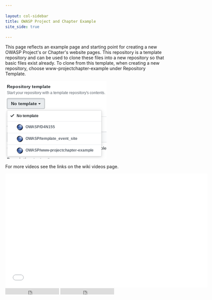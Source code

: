 ```yaml
---

layout: col-sidebar
title: OWASP Project and Chapter Example
site_side: true

---
```

<!-- rebuild 3 -->
This page reflects an example page and starting point for creating a new OWASP Project's or Chapter's website pages.  This repository is a template repository and can be used to clone these files into a new repository so that basic files exist already. To clone from this template, when creating a new repository, choose www-projectchapter-example under Repository Template.

<img src="repository_template.png" alt="repository template"/>


For more videos see the links on the wiki videos page.

  <div class="video-container">
    <iframe src="//www.youtube.com/embed/ztfgip-UhWw?" allowfullscreen="true" width="640" height="360" frameborder="0"></iframe>
  </div>
  
<div class="github-buttons">
  <iframe src="https://ghbtns.com/github-btn.html?user=owasp&repo=www-projectchapter-example&type=star&count=true" frameborder="0" scrolling="0" width="170px" height="20px"></iframe>
  <iframe src="https://ghbtns.com/github-btn.html?user=owasp&repo=www-projectchapter-example&type=watch&count=true&v=2" frameborder="0" scrolling="0" width="170px" height="20px"></iframe>
</div>
